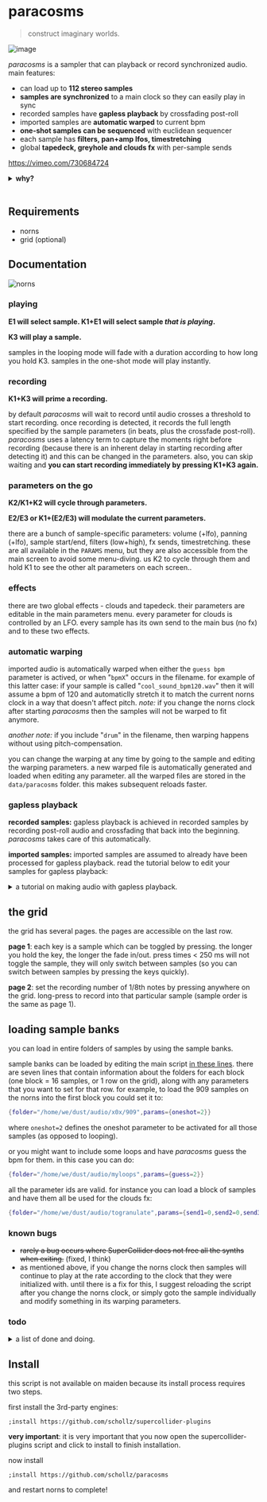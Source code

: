 # paracosms

> construct imaginary worlds.

![image](https://user-images.githubusercontent.com/6550035/179411170-6295d18b-ab4c-44a7-a2ae-e313dd24c0ba.png)

*paracosms* is a sampler that can playback or record synchronized audio. main features:

- can load up to **112 stereo samples**
- **samples are synchronized** to a main clock so they can easily play in sync
- recorded samples have **gapless playback** by crossfading post-roll
- imported samples are **automatic warped** to current bpm
- **one-shot samples can be sequenced** with euclidean sequencer
- each sample has **filters, pan+amp lfos, timestretching**
- global **tapedeck, greyhole and clouds fx** with per-sample sends 


https://vimeo.com/730684724

<details><summary><strong>why?</strong></summary><br>

between april and june 2022 I made music primarily with [scripts][], SuperCollider, sox and random pre-recorded samples from other musicians. this endeavor culminated in [an album of 100 songs][DevelopingAnAlbum]. (more on that [here][]).

eventually I got the itch to make my workflow with samples more interactive, more performable, more *real-time*. so I put together a SuperCollider class I called "[paracosms][]" which is essentially >100 synchronized turntables that can be switched between one-shots and synchronized loops. initially I took a bunch of samples I collected and threw them into the grid with a thin norns wrapper around this SuperCollider paracosms class. it was [very fun][VeryFun]. 

for awhile now I've been thinking about how to record perfectly seamless loops of audio. I added [a new function to do this easily in sofcut](https://github.com/schollz/softcut-lib/tree/rec-once4). but around the time I was playing with samples I started played around with making a SuperCollider class to make a crossfading stereo recording system (like softcut). this became "[ouroborus][]".

without intending, I realized that I could combine ourborous with paracosms together into sampler/looper thing. its basically a thing that excells at recording and playing perfect audio loops. norns became the glue for these two supercollider classes - and it is now this *paracosms* script. 


</details>
<br>



## Requirements

- norns
- grid (optional)

## Documentation

![norns](https://user-images.githubusercontent.com/6550035/179410985-0ee42e5b-49e2-420d-8ef0-8107e49b42eb.jpg)

### playing

**E1 will select sample. K1+E1 will select sample *that is playing*.**

**K3 will play a sample.** 


samples in the looping mode will fade with a duration according to how long you hold K3. samples in the one-shot mode will play instantly.

### recording

**K1+K3 will prime a recording.** 

by default *paracosms* will wait to record until audio crosses a threshold to start recording. once recording is detected, it records the full length specified by the sample parameters (in beats, plus the crossfade post-roll). *paracosms* uses a latency term to capture the moments right before recording (because there is an inherent delay in starting recording after detecting it) and this can be changed in the parameters. also, you can skip waiting and **you can start recording immediately by pressing K1+K3 again.**

### parameters on the go

**K2/K1+K2 will cycle through parameters.** 

**E2/E3 or K1+(E2/E3) will modulate the current parameters.**

there are a bunch of sample-specific parameters: volume (+lfo), panning (+lfo), sample start/end, filters (low+high), fx sends, timestretching. these are all available in the `PARAMS` menu, but they are also accessible from the main screen to avoid some menu-diving. us K2 to cycle through them and hold K1 to see the other alt parameters on each screen..

### effects

there are two global effects - clouds and tapedeck. their parameters are editable in the main parameters menu. every parameter for clouds is controlled by an LFO. every sample has its own send to the main bus (no fx) and to these two effects.

### automatic warping

imported audio is automatically warped when either the `guess bpm` parameter is actived, or when "`bpmX`" occurs in the filename. for example of this latter case: if your sample is called "`cool_sound_bpm120.wav`" then it will assume a bpm of 120 and automaticlly stretch it to match the current norns clock in a way that doesn't affect pitch. _note:_ if you change the norns clock after starting *paracosms* then the samples will not be warped to fit anymore.  

_another note:_ if you include "`drum`" in the filename, then warping happens without using pitch-compensation.

you can change the warping at any time by going to the sample and editing the warping parameters. a new warped file is automatically generated and loaded when editing any parameter. all the warped files are stored in the `data/paracosms` folder. this makes subsequent reloads faster.

### gapless playback

**recorded samples:** gapless playback is achieved in recorded samples by recording post-roll audio and crossfading that back into the beginning. *paracosms* takes care of this automatically.

**imported samples:** imported samples are assumed to already have been processed for gapless playback. read the tutorial below to edit your samples for gapless playback:

<details><summary>a tutorial on making audio with gapless playback.</summary><br>

I created [a tool to automatically make seamless loops][AToolToAutomaticallyMakeSeamless] out of audio. to use this tool simply rename your file to include `bpmX` in the filename (where `X` is the source bpm of the file). for example, a 120 bpm file, "`drums.wav`" would be renamed "`drums_bpm120.wav`". then install `seamlessloop` by running this in maiden:

```
os.execute("wget -P /tmp/ https://github.com/schollz/seamlessloop/releases/download/v0.1.1/seamlessloop_0.1.1_Linux-RaspberryPi.deb && sudo dpkg --install /tmp/seamlessloop*.deb && seamlessloop --version")
```

now you can run `seamlessloop` on folders or files. for example:

```
os.execute("seamlessloop --in-folder ~/dust/audio/loops --out-folder ~/dust/audio/quantized-loops")
```

this tool does one of two things: *if* the number of determined beats is greater than a multiple of 4 then those extra beats are used to crossfade and make a seamless sample. *otherwise*, if the number determined beats is slightly less than a multiple of 4 then a gap of silence is appended to the end and the endpoints are faded by 5 ms to reduce clicks.

</details>

## the grid

the grid has several pages. the pages are accessible on the last row.

**page 1**: each key is a sample which can be toggled by pressing. the longer you hold the key, the longer the fade in/out. press times < 250 ms will not toggle the sample, they will only switch between samples (so you can switch between samples by pressing the keys quickly). 

**page 2**: set the recording number of 1/8th notes by pressing anywhere on the grid. long-press to record into that particular sample (sample order is the same as page 1).

## loading sample banks

you can load in entire folders of samples by using the sample banks.

sample banks can be loaded by editing the main script [in these lines][InTheseLines]. there are seven lines that contain information about the folders for each block (one block = 16 samples, or 1 row on the grid), along with any parameters that you want to set for that row. for example, to load the 909 samples on the norns into the first block you could set it to:

```lua
{folder="/home/we/dust/audio/x0x/909",params={oneshot=2}}
```

where `oneshot=2` defines the oneshot parameter to be activated for all those samples (as opposed to looping).

or you might want to include some loops and have *paracosms* guess the bpm for them. in this case you can do:


```lua
{folder="/home/we/dust/audio/myloops",params={guess=2}}
```

all the parameter ids are valid. for instance you can load a block of samples and have them all be used for the clouds fx:


```lua
{folder="/home/we/dust/audio/togranulate",params={send1=0,send2=0,send3=100}}
```

### known bugs

- ~~rarely a bug occurs where SuperCollider does not free all the synths when exiting.~~ (fixed, I think)
- as mentioned above, if you change the norns clock then samples will continue to play at the rate according to the clock that they were initialized with. until there is a fix for this, I suggest reloading the script after you change the norns clock, or simply goto the sample individually and modify something in its warping parameters.


### todo

<details><summary>a list of done and doing.</summary>

- pattern recording
- fix bugs
- logarithm hold length?
- retrigger option for one-shot playback
- add record countdown (using Stepper and Phasor bus that overrides the record trig)?
- ~~show/hide sample~~
- ~~record beats should be a global parameter that gets imported to the next track when recording~~
- ~~add metronome~~
- ~~add greyhole as another send~~
- ~~add option to record to a new track each time (available from ui)~~
- ~~when changing send, untoggle sends~~
- ~~try to guess bpm based on length of sample~~
- ~~add midi transports (for syncing)~~
- ~~load in the 808 kit by default as oneshot into the last row~~
- ~~add miclouds granulator~~
- ~~add euclideans~~
- ~~add global sync (syncs all synths and resets the main phasor)~~
- ~~add pan~~
- ~~add recording~~
- ~~make the first sample a metronome sample (store metronome)~~
- ~~redo grid~~
- ~~add option for number of beats to record~~
- ~~add options in for semitone change~~
- ~~add options in for speed change~~
- ~~add option to declare whether it is “drum” or “melodic”~~
- ~~when adding buf, check to see if syn is running with that id and replace its bufnum~~

</details>


## Install

this script is not available on maiden because its install process requires two steps.

first install the 3rd-party engines:

```
;install https://github.com/schollz/supercollider-plugins
```

**very important**: it is very important that you now open the supercollider-plugins script and click to install to finish installation.

now install

```
;install https://github.com/schollz/paracosms
```

and restart norns to complete!

[DevelopingAnAlbum]: https://infinitedigits.bandcamp.com/album/paracosms
[here]: https://llllllll.co/t/paracosms/56683
[paracosms]: https://github.com/schollz/paracosms/blob/main/lib/Paracosms.sc
[VeryFun]: https://www.instagram.com/p/CfogWyBFZ-V/
[ouroborus]: https://github.com/schollz/paracosms/blob/main/lib/Ouroboros.sc
[AToolToAutomaticallyMakeSeamless]: https://github.com/schollz/seamlessloop
[scripts]: https://github.com/schollz/raw
[InTheseLines]: https://github.com/schollz/paracosms/blob/4338e7306809f3051c482e87a62fd55aadf4c594/paracosms.lua#L24-L30
